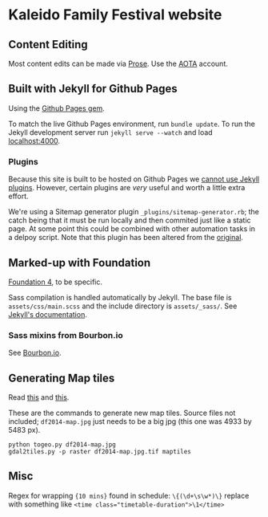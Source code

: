 # Kaleido Family Festival website

## Content Editing

Most content edits can be made via [Prose](http://prose.io). Use the [AOTA](https://github.com/aota) account.


## Built with Jekyll for Github Pages

Using the [Github Pages gem][pages-gem].

To match the live Github Pages environment, run `bundle update`. To run the Jekyll development server run `jekyll serve --watch` and load [localhost:4000](localhost:4000).

### Plugins

Because this site is built to be hosted on Github Pages we [cannot use Jekyll plugins][no-plugins]. However, certain plugins are _very_ useful and worth a little extra effort.

We're using a Sitemap generator plugin `_plugins/sitemap-generator.rb`; the catch being that it must be run locally and then commited just like a static page. At some point this could be combined with other automation tasks in a delpoy script. Note that this plugin has been altered from the [original][sitemap-gen].

## Marked-up with Foundation

[Foundation 4][foundation], to be specific.

Sass compilation is handled automatically by Jekyll. The base file is `assets/css/main.scss` and the include directory is `assets/_sass/`.   See [Jekyll's documentation][jekyll-sass].

### Sass mixins from Bourbon.io

See [Bourbon.io][bourbon].


## Generating Map tiles

Read [this](http://macwright.org/2012/08/13/images-as-maps.html) and [this](http://build-failed.blogspot.ca/2012/11/zoomable-image-with-leaflet.html).

These are the commands to generate new map tiles. Source files not included; `df2014-map.jpg` just needs to be a big jpg (this one was 4933 by 5483 px).

```shell
python togeo.py df2014-map.jpg
gdal2tiles.py -p raster df2014-map.jpg.tif maptiles
```

## Misc

Regex for wrapping `{10 mins}` found in schedule: `\{(\d+\s\w*)\}` replace with something like `<time class="timetable-duration">\1</time>`


[no-plugins]: http://jekyllrb.com/docs/plugins/
[sitemap-gen]: https://github.com/kinnetica/jekyll-plugins
[foundation]: http://foundation.zurb.com/
[jekyll-sass]: http://jekyllrb.com/docs/assets/
[bourbon]: http://bourbon.io/docs/
[pages-gem]: https://github.com/github/pages-gem
